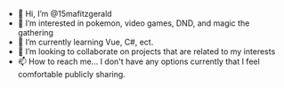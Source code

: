 - 👋 Hi, I’m @15mafitzgerald
- 👀 I’m interested in pokemon, video games, DND, and magic the gathering
- 🌱 I’m currently learning Vue, C#, ect.
- 💞️ I’m looking to collaborate on projects that are related to my interests
- 📫 How to reach me... I don't have any options currently that I feel comfortable publicly sharing.

<!---
15mafitzgerald/15mafitzgerald is a ✨ special ✨ repository because its `README.md` (this file) appears on your GitHub profile.
You can click the Preview link to take a look at your changes.
--->
